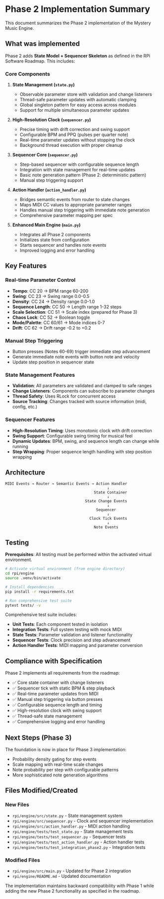 # Phase 2 Implementation Summary

This document summarizes the Phase 2 implementation of the Mystery Music Engine.

## What was implemented

Phase 2 adds **State Model + Sequencer Skeleton** as defined in the RPi Software Roadmap. This includes:

### Core Components

1. **State Management (`state.py`)**
   - Observable parameter store with validation and change listeners
   - Thread-safe parameter updates with automatic clamping
   - Global singleton pattern for easy access across modules
   - Support for multiple simultaneous parameter updates

2. **High-Resolution Clock (`sequencer.py`)**
   - Precise timing with drift correction and swing support
   - Configurable BPM and PPQ (pulses per quarter note)
   - Real-time parameter updates without stopping the clock
   - Background thread execution with proper cleanup

3. **Sequencer Core (`sequencer.py`)**
   - Step-based sequencer with configurable sequence length
   - Integration with state management for real-time updates
   - Basic note generation pattern (Phase 2: deterministic pattern)
   - Manual step triggering support

4. **Action Handler (`action_handler.py`)**
   - Bridges semantic events from router to state changes
   - Maps MIDI CC values to appropriate parameter ranges
   - Handles manual step triggering with immediate note generation
   - Comprehensive parameter mapping per spec

5. **Enhanced Main Engine (`main.py`)**
   - Integrates all Phase 2 components
   - Initializes state from configuration
   - Starts sequencer and handles note events
   - Improved logging and error handling

## Key Features

### Real-time Parameter Control
- **Tempo**: CC 20 → BPM range 60-200
- **Swing**: CC 23 → Swing range 0.0-0.5
- **Density**: CC 24 → Density range 0.0-1.0
- **Sequence Length**: CC 50 → Length range 1-32 steps
- **Scale Selection**: CC 51 → Scale index (prepared for Phase 3)
- **Chaos Lock**: CC 52 → Boolean toggle
- **Mode/Palette**: CC 60/61 → Mode indices 0-7
- **Drift**: CC 62 → Drift range -0.2 to +0.2

### Manual Step Triggering
- Button presses (Notes 60-69) trigger immediate step advancement
- Generate immediate note events with button note and velocity
- Update step position in sequencer state

### State Management Features
- **Validation**: All parameters are validated and clamped to safe ranges
- **Change Listeners**: Components can subscribe to parameter changes
- **Thread Safety**: Uses RLock for concurrent access
- **Source Tracking**: Changes tracked with source information (midi, config, etc.)

### Sequencer Features
- **High-Resolution Timing**: Uses monotonic clock with drift correction
- **Swing Support**: Configurable swing timing for musical feel
- **Dynamic Updates**: BPM, swing, and sequence length can change while running
- **Step Wrapping**: Proper sequence length handling with step position wrapping

## Architecture

```
MIDI Events → Router → Semantic Events → Action Handler
                                              ↓
                                        State Container
                                              ↓
                                    State Change Events
                                              ↓
                                         Sequencer
                                              ↓
                                      Clock Tick Events
                                              ↓
                                        Note Events
```

## Testing

**Prerequisites**: All testing must be performed within the activated virtual environment.

```bash
# Activate virtual environment (from engine directory)
cd rpi/engine
source .venv/bin/activate

# Install dependencies
pip install -r requirements.txt

# Run comprehensive test suite
pytest tests/ -v
```

Comprehensive test suite includes:
- **Unit Tests**: Each component tested in isolation
- **Integration Tests**: Full system testing with mock MIDI
- **State Tests**: Parameter validation and listener functionality
- **Sequencer Tests**: Clock precision and step advancement
- **Action Handler Tests**: MIDI mapping and parameter conversion

## Compliance with Specification

Phase 2 implements all requirements from the roadmap:
- ✅ Core state container with change listeners
- ✅ Sequencer tick with static BPM & step playback
- ✅ Real-time parameter updates from MIDI
- ✅ Manual step triggering via button presses
- ✅ Configurable sequence length and timing
- ✅ High-resolution clock with swing support
- ✅ Thread-safe state management
- ✅ Comprehensive logging and error handling

## Next Steps (Phase 3)

The foundation is now in place for Phase 3 implementation:
- Probability density gating for step events
- Scale mapping with real-time scale changes
- Note probability per step with configurable patterns
- More sophisticated note generation algorithms

## Files Modified/Created

### New Files
- `rpi/engine/src/state.py` - State management system
- `rpi/engine/src/sequencer.py` - Clock and sequencer implementation
- `rpi/engine/src/action_handler.py` - MIDI action handling
- `rpi/engine/tests/test_state.py` - State management tests
- `rpi/engine/tests/test_sequencer.py` - Sequencer tests
- `rpi/engine/tests/test_action_handler.py` - Action handler tests
- `rpi/engine/tests/test_integration_phase2.py` - Integration tests

### Modified Files
- `rpi/engine/src/main.py` - Updated for Phase 2 integration
- `rpi/engine/README.md` - Updated documentation

The implementation maintains backward compatibility with Phase 1 while adding the new Phase 2 functionality as specified in the roadmap.
